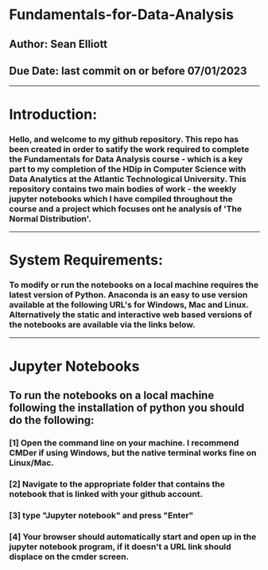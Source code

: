 # Fundamentals-for-Data-Analysis
## Author: Sean Elliott
## Due Date: last commit on or before 07/01/2023
----

# Introduction:

### Hello, and welcome to my github repository. This repo has been created in order to satify the work required to complete the Fundamentals for Data Analysis course - which is a key part to my completion of the HDip in Computer Science with Data Analytics at the Atlantic Technological University. This repository contains two main bodies of work - the weekly jupyter notebooks which I have compiled throughout the course and a project which focuses ont he analysis of 'The Normal Distribution'.

----

# System Requirements:

### To modify or run the notebooks on a local machine requires the latest version of Python. Anaconda is an easy to use version available at the following URL's for Windows, Mac and Linux. Alternatively the static and interactive web based versions of the notebooks are available via the links below.

----

# Jupyter Notebooks

## To run the notebooks on a local machine following the installation of python you should do the following:

### [1] Open the command line on your machine. I recommend CMDer if using Windows, but the native terminal works fine on Linux/Mac.

### [2] Navigate to the appropriate folder that contains the notebook that is linked with your github account.

### [3] type "Jupyter notebook" and press "Enter"

### [4] Your browser should automatically start and open up in the jupyter notebook program, if it doesn't a URL link should displace on the cmder screen. 